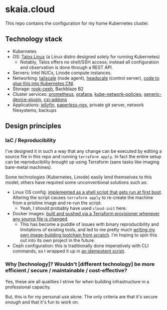 # skaia.cloud

This repo contains the configuration for my home Kubernetes cluster.

## Technology stack

* Kubernetes
* OS: [Talos Linux][talos] (a Linux distro designed solely for running Kubernetes)
  * Notably, Talos offers no shell/SSH access; instead all configuration and observation is done through a REST API.
* Servers: Intel NUCs, Linode compute instances.
* Networking: [tailscale][] (node agent), [headscale][] (control server), [code to glue this into Kubernetes CNI][cni-images].
* Storage: [rook-ceph][], Backblaze B2
* Cluster services: [prometheus][], [grafana][], [kube-network-policies][], [generic-device-plugin][], [csi-addons][]
* Applications: [jellyfin][], [paperless-ngx][], private git server, network filesystems, backups

## Design principles

### IaC / Reproducibility

I've designed it in such a way that any change can be executed by editing a source file in this repo and running `terraform apply`.
In fact the entire setup can be reproducibility brought up using Terraform (sans tasks like imaging bare-metal machines).

Some technologies (Kubernetes, Linode) easily lend themselves to this model; others have required some unconventional solutions such as:

* Linux OS config: [implemented as a shell script that gets run at first boot][becquerel-tf]. Altering the script causes `terraform apply` to re-create the machine from a pristine image and re-run the script.
  * Yeah, I should probably have used `cloud-init` here.
* Docker images: [built and pushed via a Terraform provisioner whenever any source file is changed][container-image-tf].
  * This has become a puddle of issues with binary reproducibility and limitations of existing tools, and led to me pretty much [writing my own image-building toolchain from scratch][container-image-v2-mod]. I'm hoping to spin this out into its own project in the future.
* Ceph configuration: this is traditionally done imperatively with CLI commands, so I wrapped it up in [an idempotent script][rook-ceph-imperative-config].

### Why [technology]? Wouldn't [different technology] be more efficient / secure / maintainable / cost-effective?

Yes, these are all qualities I strive for when building infrastructure in a professional capacity.

But, this is for my personal use alone. The only criteria are that it's secure _enough_ and that it's fun to work on.

[becquerel-tf]: ./00_becquerel/main.tf
[cni-images]: ./05_kube_essential/cni_images
[container-image-tf]: ./modules/container_image/main.tf
[container-image-v2-mod]: ./modules/container_image_v2
[csi-addons]: https://github.com/csi-addons/kubernetes-csi-addons
[generic-device-plugin]: https://github.com/squat/generic-device-plugin
[grafana]: https://grafana.com/
[headscale]: https://headscale.net/
[jellyfin]: https://jellyfin.org/
[kube-network-policies]: https://github.com/kubernetes-sigs/kube-network-policies
[paperless-ngx]: https://paperless-ngx.com/
[prometheus]: https://prometheus.io/
[rook-ceph]: https://rook.io/
[rook-ceph-imperative-config]: ./06_kube_services/rook_ceph/imperative_config_image/crate
[tailscale]: https://tailscale.com/
[talos]: https://www.talos.dev/
